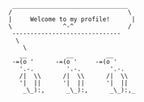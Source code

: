 ```
 ________________________________
/                                \
|     Welcome to my profile!      |
\              ^-^               /
 ------------------------------
  \
    \
   __           __         __   
 -=(o '      -=(o '     -=(o ' 
   '.-.         '.-.        '.-.
   /|  \\      /|  \\      /|  \\
   '|  ||      '|  ||      '|  ||
    _\_):,      _\_):,      _\_):,_

```
<!--
**YuhKuro/YuhKuro** is a ✨ _special_ ✨ repository because its `README.md` (this file) appears on your GitHub profile.

Here are some ideas to get you started:

- 🔭 I’m currently working on ...
- 🌱 I’m currently learning ...
- 👯 I’m looking to collaborate on ...
- 🤔 I’m looking for help with ...
- 💬 Ask me about ...
- 📫 How to reach me: ...
- 😄 Pronouns: ...
- ⚡ Fun fact: ...
-->
